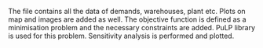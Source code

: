 The file contains all the data of demands, warehouses, plant etc. Plots on map and images are added as well. 
The objective function is defined as a minimisation problem and the necessary constraints are added.
PuLP library is used for this problem.
Sensitivity analysis is performed and plotted.
